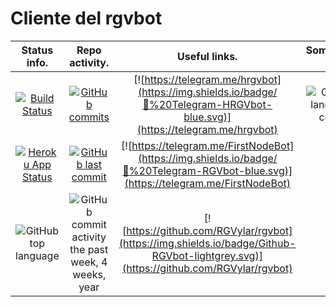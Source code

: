 # Cliente del rgvbot










| Status info. | Repo activity. | Useful links. | Something :') |
|     :---:    |     :---:      |     :---:     |     :---:     |
| [![Build Status](https://travis-ci.org/RGVylar/rgvbotWithHTML.svg?branch=master)](https://travis-ci.org/RGVylar/rgvbotWithHTML)   | [![GitHub commits](https://img.shields.io/github/commits-since/RGVylar/rgvbotWithHTML/0.0.1.svg)](https://github.com/RGVylar/rgvbotWithHTML/commits/master)     | [![https://telegram.me/hrgvbot](https://img.shields.io/badge/💬%20Telegram-HRGVbot-blue.svg)](https://telegram.me/hrgvbot)    | ![GitHub language count](https://img.shields.io/github/languages/count/RGVylar/rgvbotWithHTML.svg)
| [![Heroku App Status](http://heroku-shields.herokuapp.com/rgvbot-with-html)](https://rgvbot-with-html.herokuapp.com)     | [![GitHub last commit](https://img.shields.io/github/last-commit/RGVylar/rgvbotWithHTML.svg)](https://github.com/RGVylar/rgvbotWithHTML)       | [![https://telegram.me/FirstNodeBot](https://img.shields.io/badge/💬%20Telegram-RGVbot-blue.svg)](https://telegram.me/FirstNodeBot)      |
| ![GitHub top language](https://img.shields.io/github/languages/top/RGVylar/rgvbotWithHTML.svg) | ![GitHub commit activity the past week, 4 weeks, year](https://img.shields.io/github/commit-activity/y/RGVylar/rgvbotWithHTML.svg)| [![https://github.com/RGVylar/rgvbot](https://img.shields.io/badge/Github-RGVbot-lightgrey.svg)](https://github.com/RGVylar/rgvbot) |
